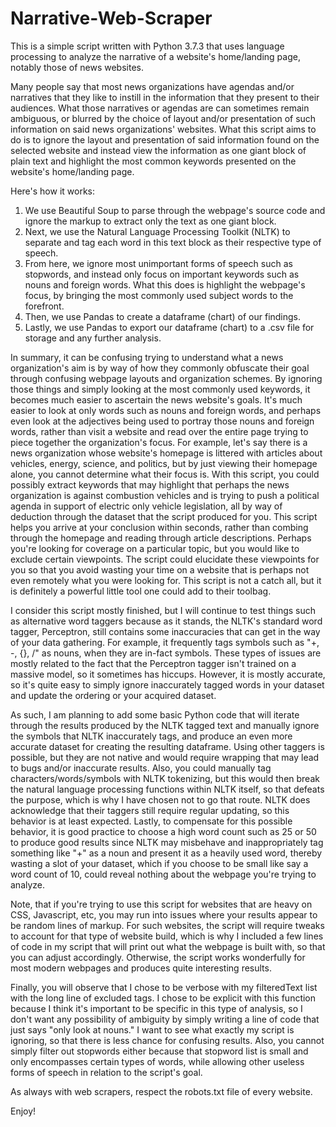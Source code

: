# Narrative-Web-Scraper
This is a simple script written with Python 3.7.3 that uses language processing to analyze the narrative of a website's home/landing page, notably those of news websites.

Many people say that most news organizations have agendas and/or narratives that they like to instill in the information that they present to their audiences. What those narratives or agendas are can sometimes remain ambiguous, or blurred by the choice of layout and/or presentation of such information on said news organizations' websites. What this script aims to do is to ignore the layout and presentation of said information found on the selected website and instead view the information as one giant block of plain text and highlight the most common keywords presented on the website's home/landing page. 

Here's how it works:

1) We use Beautiful Soup to parse through the webpage's source code and ignore the markup to extract only the text as one giant block.
2) Next, we use the Natural Language Processing Toolkit (NLTK) to separate and tag each word in this text block as their respective type of speech.
3) From here, we ignore most unimportant forms of speech such as stopwords, and instead only focus on important keywords such as nouns and foreign words. What this does is highlight the webpage's focus, by bringing the most commonly used subject words to the forefront.
4) Then, we use Pandas to create a dataframe (chart) of our findings.
5) Lastly, we use Pandas to export our dataframe (chart) to a .csv file for storage and any further analysis. 

In summary, it can be confusing trying to understand what a news organization's aim is by way of how they commonly obfuscate their goal through confusing webpage layouts and organization schemes. By ignoring those things and simply looking at the most commonly used keywords, it becomes much easier to ascertain the news website's goals. It's much easier to look at only words such as nouns and foreign words, and perhaps even look at the adjectives being used to portray those nouns and foreign words, rather than visit a website and read over the entire page trying to piece together the organization's focus. For example, let's say there is a news organization whose website's homepage is littered with articles about vehicles, energy, science, and politics, but by just viewing their homepage alone, you cannot determine what their focus is. With this script, you could possibly extract keywords that may highlight that perhaps the news organization is against combustion vehicles and is trying to push a political agenda in support of electric only vehicle legislation, all by way of deduction through the dataset that the script produced for you. This script helps you arrive at your conclusion within seconds, rather than combing through the homepage and reading through article descriptions. Perhaps you're looking for coverage on a particular topic, but you would like to exclude certain viewpoints. The script could elucidate these viewpoints for you so that you avoid wasting your time on a website that is perhaps not even remotely what you were looking for. This script is not a catch all, but it is definitely a powerful little tool one could add to their toolbag. 

I consider this script mostly finished, but I will continue to test things such as alternative word taggers because as it stands, the NLTK's standard word tagger, Perceptron, still contains some inaccuracies that can get in the way of your data gathering. For example, it frequently tags symbols such as "+, -, {}, /" as nouns, when they are in-fact symbols. These types of issues are mostly related to the fact that the Perceptron tagger isn't trained on a massive model, so it sometimes has hiccups. However, it is mostly accurate, so it's quite easy to simply ignore inaccurately tagged words in your dataset and update the ordering or your acquired dataset. 

As such, I am planning to add some basic Python code that will iterate through the results produced by the NLTK tagged text and manually ignore the symbols that NLTK inaccurately tags, and produce an even more accurate dataset for creating the resulting dataframe. Using other taggers is possible, but they are not native and would require wrapping that may lead to bugs and/or inaccurate results. Also, you could manually tag characters/words/symbols with NLTK tokenizing, but this would then break the natural language processing functions within NLTK itself, so that defeats the purpose, which is why I have chosen not to go that route. NLTK does acknowledge that their taggers still require regular updating, so this behavior is at least expected. Lastly, to compensate for this possible behavior, it is good practice to choose a high word count such as 25 or 50 to produce good results since NLTK may misbehave and inappropriately tag something like "+" as a noun and present it as a heavily used word, thereby wasting a slot of your dataset, which if you choose to be small like say a word count of 10, could reveal nothing about the webpage you're trying to analyze. 

Note, that if you're trying to use this script for websites that are heavy on CSS, Javascript, etc, you may run into issues where your results appear to be random lines of markup. For such websites, the script will require tweaks to account for that type of website build, which is why I included a few lines of code in my script that will print out what the webpage is built with, so that you can adjust accordingly. Otherwise, the script works wonderfully for most modern webpages and produces quite interesting results. 

Finally, you will observe that I chose to be verbose with my filteredText list with the long line of excluded tags. I chose to be explicit with this function because I think it's important to be specific in this type of analysis, so I don't want any possibility of ambiguity by simply writing a line of code that just says "only look at nouns." I want to see what exactly my script is ignoring, so that there is less chance for confusing results. Also, you cannot simply filter out stopwords either because that stopword list is small and only encompasses certain types of words, while allowing other useless forms of speech in relation to the script's goal. 

As always with web scrapers, respect the robots.txt file of every website.

Enjoy!
